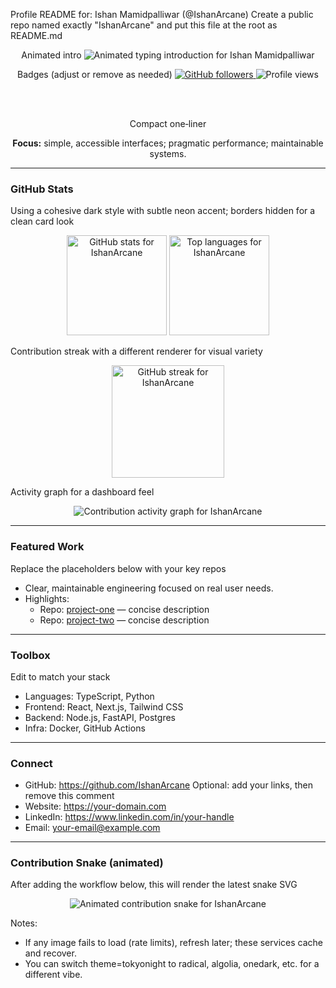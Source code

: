  Profile README for: Ishan Mamidpalliwar (@IshanArcane) 
 Create a public repo named exactly "IshanArcane" and put this file at the root as README.md 

<div align="center">

   Animated intro 
  <img
    src="https://readme-typing-svg.demolab.com?font=Geist&weight=600&size=28&duration=3500&pause=700&center=true&vCenter=true&multiline=true&repeat=true&width=900&height=80&lines=Ishan+Mamidpalliwar;Building+reliable%2C+human‑centered+software"
    alt="Animated typing introduction for Ishan Mamidpalliwar"
  />

   Badges (adjust or remove as needed) 
  <a href="https://github.com/IshanArcane">
    <img alt="GitHub followers" src="https://img.shields.io/github/followers/IshanArcane?style=flat&color=0ea5e9">
  </a>
  <img alt="Profile views" src="https://komarev.com/ghpvc/?username=IshanArcane&color=0ea5e9&style=flat" />
  
  <br /><br />

   Compact one‑liner 
  <p><strong>Focus:</strong> simple, accessible interfaces; pragmatic performance; maintainable systems.</p>
</div>

---

### GitHub Stats

 Using a cohesive dark style with subtle neon accent; borders hidden for a clean card look 
<p align="center">
  <img
    src="https://github-readme-stats.vercel.app/api?username=IshanArcane&show_icons=true&hide_border=true&theme=tokyonight&rank_icon=percentile&include_all_commits=true"
    alt="GitHub stats for IshanArcane"
    height="160"
  />
  <img
    src="https://github-readme-stats.vercel.app/api/top-langs/?username=IshanArcane&layout=compact&hide_border=true&theme=tokyonight&langs_count=8&card_width=320"
    alt="Top languages for IshanArcane"
    height="160"
  />
</p>

 Contribution streak with a different renderer for visual variety 
<p align="center">
  <img
    src="https://streak-stats.demolab.com?user=IshanArcane&theme=tokyonight&hide_border=true&date_format=j%20M%5B%20Y%5D"
    alt="GitHub streak for IshanArcane"
    height="180"
  />
</p>

 Activity graph for a dashboard feel 
<p align="center">
  <img
    src="https://github-readme-activity-graph.vercel.app/graph?username=IshanArcane&theme=tokyo-night&hide_border=true&radius=8&area=true"
    alt="Contribution activity graph for IshanArcane"
  />
</p>

---

### Featured Work
 Replace the placeholders below with your key repos 
- Clear, maintainable engineering focused on real user needs.
- Highlights:
  - Repo: [project-one](https://github.com/IshanArcane/project-one) — concise description
  - Repo: [project-two](https://github.com/IshanArcane/project-two) — concise description

---

### Toolbox
 Edit to match your stack 
- Languages: TypeScript, Python
- Frontend: React, Next.js, Tailwind CSS
- Backend: Node.js, FastAPI, Postgres
- Infra: Docker, GitHub Actions

---

### Connect
- GitHub: https://github.com/IshanArcane
 Optional: add your links, then remove this comment
- Website: https://your-domain.com
- LinkedIn: https://www.linkedin.com/in/your-handle
- Email: your-email@example.com


---

### Contribution Snake (animated)
 After adding the workflow below, this will render the latest snake SVG 
<p align="center">
  <img
    src="https://raw.githubusercontent.com/IshanArcane/IshanArcane/output/snake.svg"
    alt="Animated contribution snake for IshanArcane"
  />
</p>

 Notes:
- If any image fails to load (rate limits), refresh later; these services cache and recover.
- You can switch theme=tokyonight to radical, algolia, onedark, etc. for a different vibe.
